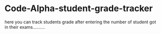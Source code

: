 # Code-Alpha-student-grade-tracker
here you can track students grade after entering the number of student got in their exams..........

